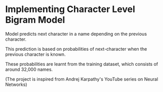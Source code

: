 # Implementing Character Level Bigram Model

Model predicts next character in a name depending on the previous character.

This prediction is based on probabilities of next-character when the previous character is known.

These probabilities are learnt from the training dataset, which consists of around 32,000 names.

(The project is inspired from Andrej Karpathy's YouTube series on Neural Networks)
